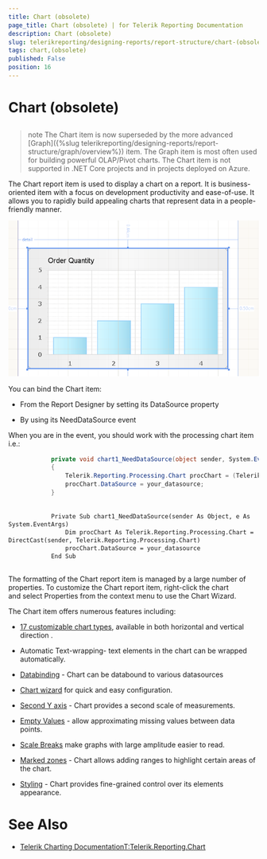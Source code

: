 ```yaml
---
title: Chart (obsolete)
page_title: Chart (obsolete) | for Telerik Reporting Documentation
description: Chart (obsolete)
slug: telerikreporting/designing-reports/report-structure/chart-(obsolete)
tags: chart,(obsolete)
published: False
position: 16
---
```


# Chart (obsolete)



## 

>note The Chart item is now superseded by the more advanced [Graph]({%slug telerikreporting/designing-reports/report-structure/graph/overview%}) item.            The Graph item is most often used for building powerful OLAP/Pivot charts.          The Chart item is not supported in .NET Core projects and in projects deployed on Azure.          


The Chart report item is used to display a chart on a report. It is business-oriented item with a
          focus on development productivity and ease-of-use. It allows you to rapidly build appealing charts
          that represent data in a people-friendly manner.
          
  ![](images/Chart.png)



You can bind the Chart item:

* From the Report Designer by setting its DataSource property

* By using its NeedDataSource event

When you are in the event, you should work with the processing chart item i.e.:

	
````C#
			private void chart1_NeedDataSource(object sender, System.EventArgs e)
			{
				Telerik.Reporting.Processing.Chart procChart = (Telerik.Reporting.Processing.Chart)sender;
				procChart.DataSource = your_datasource;
			}
			
````



	
````VB.NET
			Private Sub chart1_NeedDataSource(sender As Object, e As System.EventArgs)
				Dim procChart As Telerik.Reporting.Processing.Chart = DirectCast(sender, Telerik.Reporting.Processing.Chart)
				procChart.DataSource = your_datasource
			End Sub
			
````



The formatting of the Chart report item is managed by a large number of properties.
          To customize the Chart report item, right-click the chart and select Properties from
          the context menu to use the Chart Wizard.
        

The Chart item offers numerous features including:

* [17 customizable chart types](7377B896-2B2A-4EB6-BF58-E82E4D5BCF39),
            available in both horizontal and vertical direction .
          

* Automatic Text-wrapping- text elements in the chart can be wrapped automatically.

* [Databinding](48673F68-F7A8-4742-B480-ED7F8352E83D) - Chart can be databound to various datasources
          

* [Chart wizard](486151D3-3162-4815-ACFA-1AF441A9C520) for quick and easy configuration.
          

* [Second Y axis](86F9874F-2930-4E1D-A6C6-06ABB26FB4DA) - Chart provides a second scale of measurements.
          

* [Empty Values](82EC620B-D42B-46FB-805B-AC2C85232652) - allow approximating missing values between data points.
          

* [Scale Breaks](EB54443C-0410-45F5-80CA-71DF8039CD80) make graphs with large amplitude easier to read.
          

* [Marked zones](B4ED9BAA-EEB3-4142-B9BA-70CA375441FC) - Chart allows adding ranges to highlight certain areas of the chart.
          

* [Styling](2CFC6F7D-0B66-4C30-B744-65B05C2A78C7) - Chart provides fine-grained control over its elements appearance.
          [](http://www.telerik.com/help/aspnet/chart/introduction.html)

# See Also


 * [Telerik Charting Documentation](http://www.telerik.com/help/aspnet/chart)[T:Telerik.Reporting.Chart]()
